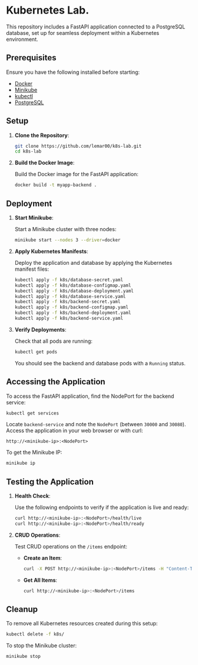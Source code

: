 

# Kubernetes Lab.

This repository includes a FastAPI application connected to a PostgreSQL database, set up for seamless deployment within a Kubernetes environment.

## Prerequisites

Ensure you have the following installed before starting:

- [Docker](https://www.docker.com/get-started)
- [Minikube](https://minikube.sigs.k8s.io/docs/start/)
- [kubectl](https://kubernetes.io/docs/tasks/tools/)
- [PostgreSQL](https://www.postgresql.org/download/)

## Setup

1. **Clone the Repository**:

   ```bash
   git clone https://github.com/lemar00/k8s-lab.git
   cd k8s-lab
   ```

2. **Build the Docker Image**:

   Build the Docker image for the FastAPI application:

   ```bash
   docker build -t myapp-backend .
   ```

## Deployment

1. **Start Minikube**:

   Start a Minikube cluster with three nodes:

   ```bash
   minikube start --nodes 3 --driver=docker
   ```

2. **Apply Kubernetes Manifests**:

   Deploy the application and database by applying the Kubernetes manifest files:

   ```bash
   kubectl apply -f k8s/database-secret.yaml
   kubectl apply -f k8s/database-configmap.yaml
   kubectl apply -f k8s/database-deployment.yaml
   kubectl apply -f k8s/database-service.yaml
   kubectl apply -f k8s/backend-secret.yaml
   kubectl apply -f k8s/backend-configmap.yaml
   kubectl apply -f k8s/backend-deployment.yaml
   kubectl apply -f k8s/backend-service.yaml
   ```

3. **Verify Deployments**:

   Check that all pods are running:

   ```bash
   kubectl get pods
   ```

   You should see the backend and database pods with a `Running` status.

## Accessing the Application

To access the FastAPI application, find the NodePort for the backend service:

```bash
kubectl get services
```

Locate `backend-service` and note the `NodePort` (between `30000` and `30080`). Access the application in your web browser or with curl:

```
http://<minikube-ip>:<NodePort>
```

To get the Minikube IP:

```bash
minikube ip
```

## Testing the Application

1. **Health Check**:

   Use the following endpoints to verify if the application is live and ready:

   ```bash
   curl http://<minikube-ip>:<NodePort>/health/live
   curl http://<minikube-ip>:<NodePort>/health/ready
   ```

2. **CRUD Operations**:

   Test CRUD operations on the `/items` endpoint:

   - **Create an Item**:

     ```bash
     curl -X POST http://<minikube-ip>:<NodePort>/items -H "Content-Type: application/json" -d '{"name": "Item Name"}'
     ```

   - **Get All Items**:

     ```bash
     curl http://<minikube-ip>:<NodePort>/items
     ```

## Cleanup

To remove all Kubernetes resources created during this setup:

```bash
kubectl delete -f k8s/
```

To stop the Minikube cluster:

```bash
minikube stop
```
